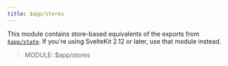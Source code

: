 ```yaml
---
title: $app/stores
---
```


This module contains store-based equivalents of the exports from [`$app/state`]($app-state). If you're using SvelteKit 2.12 or later, use that module instead.

> MODULE: $app/stores
